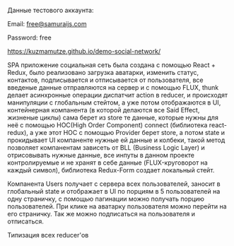 Данные тестового аккаунта:

Email: free@samuraijs.com

Password: free

https://kuzmamutze.github.io/demo-social-network/

SPA приложение социальная сеть была создана с помощью React + Redux, было реализовано загрузка аватарки, изменить статус, контактов, подписывается и отписывается от пользователя, все введеные данные отправляются на сервер и с помощью FLUX, thunk делает асинхронные операции диспатчит action в reducer, и происходят манипуляции с глобальным стейтом, а уже потом отображаются в UI, контейнерная компанента (в которой делаются все Said Effect, жизненые циклы) сама берет из store те данные, которые нужны для неё с помощью HOC(High Order Component) connect (библиотека react-redux), а уже этот HOC с помощью Provider берет store, а потом state и прокидывает UI компаненте нужные ей данные и колбеки, такой метод позволяет компанентам зависеть от BLL (Business Logic Layer) и отрисовывать нужные данные, все инпуты в данном проекте контролируемые и не хранят в себе данные (FLUX-круговорот на каждый символ), библиотека Redux-Form создает локальный стейт.

Компанента Users получает с сервера всех пользователей, заносит в глобальный state и отображает в UI по порциям в 5 пользователей на одну страничку, с помощью пагинации можно получать порцию пользователей. При клике на аватарку пользователя можно перейти на его страничку. Так же можно подписаться на пользователя и отписаться.

Типизация всех reducer'ов 